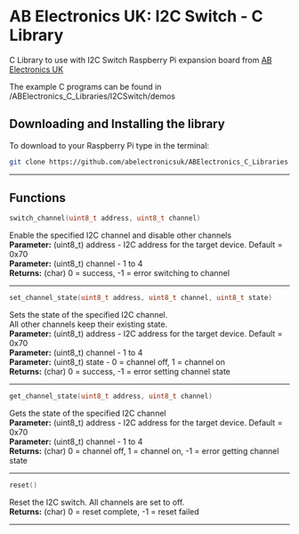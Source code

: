 AB Electronics UK: I2C Switch - C Library
=====

C Library to use with I2C Switch Raspberry Pi expansion board from [AB Electronics UK](https://www.abelectronics.co.uk)

The example C programs can be found in /ABElectronics_C_Libraries/I2CSwitch/demos

Downloading and Installing the library
----------

To download to your Raspberry Pi type in the terminal:  

```bash
git clone https://github.com/abelectronicsuk/ABElectronics_C_Libraries.git
```

___  

Functions
----------

```c
switch_channel(uint8_t address, uint8_t channel)
```

Enable the specified I2C channel and disable other channels  
**Parameter:** (uint8_t) address - I2C address for the target device. Default = 0x70  
**Parameter:** (uint8_t) channel - 1 to 4  
**Returns:** (char) 0 = success, -1 = error switching to channel  
___  

```c
set_channel_state(uint8_t address, uint8_t channel, uint8_t state)
```

Sets the state of the specified I2C channel.  
All other channels keep their existing state.  
**Parameter:** (uint8_t) address - I2C address for the target device. Default = 0x70  
**Parameter:** (uint8_t) channel - 1 to 4  
**Parameter:** (uint8_t) state - 0 = channel off, 1 = channel on  
**Returns:** (char) 0 = success, -1 = error setting channel state  
___  

```c
get_channel_state(uint8_t address, uint8_t channel)
```

Gets the state of the specified I2C channel  
**Parameter:** (uint8_t) address - I2C address for the target device. Default = 0x70  
**Parameter:** (uint8_t) channel - 1 to 4  
**Returns:** (char) 0 = channel off, 1 = channel on, -1 = error getting channel state  
___  

```c
reset()
```

Reset the I2C switch.  All channels are set to off.  
**Returns:** (char) 0 = reset complete, -1 = reset failed  
___
